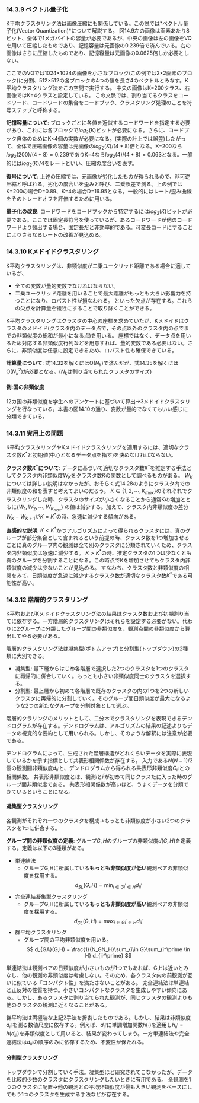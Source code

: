 ### 14.3.9 ベクトル量子化
K平均クラスタリング法は画像圧縮にも関係している。この説では*ベクトル量子化(Vector Quantization)*について解説する。
図14.9左の画像は画素あたり8ビット、全体で1メガバイトの容量が必要であるが、中央の画像は左の画像をVQを用いて圧縮したものであり、記憶容量は元画像の0.239倍で済んでいる。右の画像はさらに圧縮したものであり、記憶容量は元画像の0.0625倍しか必要としない。



ここでのVQでは1024×1024の画像を小さなブロック(この例では2×2画素のブロック)に分割、512×512の各ブロックの4つの値を長さ4のベクトルとみなす。K平均クラスタリング法をこの空間で実行する。
中央の画像はK=200クラス、右画像ではK=4クラスと設定している。
この文脈では、割り当てるクラスをコードワード、コードワードの集合をコードブック、クラスタリング処理のことを符号ステップと呼称する。

**記憶容量について**:
ブロックごとに各値を近似するコードワードを指定する必要があり、これには各ブロックで$log_2(K)$ビットが必要になる。さらに、コードブック自体のためにK×4個の実数が必要になる。(実際の計上では誤差)したがって、全体で圧縮画像の容量は元画像の$log_2(K)/(4*8)$倍となる。K=200なら$log_2(200)/(4*8)=0.239$でありK=4なら$log_2(4)/(4*8)=0.063$となる。一般的には$log_2(K)/4$をレートといい、圧縮の度合いを表す。

**復号について**:
上述の圧縮では、元画像が劣化したものが得られるので、非可逆圧縮と呼ばれる。劣化の度合いを歪みと呼び、二乗誤差で測る。上の例ではK=200の場合D=0.89、K=4の場合D=16.95となる。一般的にはレート/歪み曲線をそのトレードオフを評価するために用いる。

**量子化の改良**:
コードワードをコードブックから特定するには$log_2(K)$ビットが必要である。ここでは固定長符号を使っているが、あるコードワードが他のコードワードより頻出する場合、固定長だと非効率的である。可変長コードにすることによりさらなるレートの改善が見込める。

### 14.3.10 Kメドイドクラスタリング
K平均クラスタリングは、非類似度が二乗ユークリッド距離である場合に適しているが、
* 全ての変数が量的変数でなければならない。
* 二乗ユークリッド距離を用いることで最大距離がもっとも大きい影響力を持つことになり、ロバスト性が損なわれる。
といった欠点が存在する。これらの欠点を計算量を犠牲にすることで取り除くことができる。

K平均クラスタリングはクラスタの中心の座標を求めていたが、Kメドイドはクラスタのメドイド(クラスタ内のデータ点で，その点以外のクラスタ内の点でまでの非類似度の総和が最小になる点)を用いる。
座標ではなく、データ点を用いるため対応する非類似度行列などを用意すれば、量的変数である必要はない。さらに、非類似度は任意に設定できるため、ロバスト性も確保できている。

**計算量について**:
式14.32を解くには$\mathrm{O}(N_k)$で済んだが、式14.35を解くには$\mathrm{O}(N_k^2)$が必要となる。($N_k$は割り当てられたクラスタのサイズ)

#### 例:国の非類似度
12カ国の非類似度を学生へのアンケートに基づいて算出→3メドイドクラスタリングを行なっている。本書の図14.10の通り、変数が量的でなくてもいい感じに分類できている。

### 14.3.11 実用上の問題

K平均クラスタリングやKメドイドクラスタリングを適用するには、適切なクラスタ数$K^*$と初期値(中心となるデータ点を指す)を決めなければならない。

**クラスタ数$K^*$について**:
データに基づいて適切なクラスタ数$K^*$を推定する手法としてクラスタ内非類似度$W_K$をクラスタ数$K$の関数として調べるものがある。
$W_K$については詳しい説明はなかったが、おそらく式14.28のようにクラスタ内での非類似度の和を表すと考えてよいのだろう。
$K\in \{1,2,\cdots,K_{max}\}$のそれぞれでクラスタリングした時、クラスタのサイズが小さくなることから通常Kの増加とともに$\{W_1, W_2, \cdots, W_{K_{max}}\}$ の値は減少する。加えて、クラスタ内非類似度の差分$W_K - W_{K+1}$が$K=K^*$の時、急速に減少する傾向がある。

**直感的な説明**:
$K<K^*$かつアルゴリズムによって得られるクラスタには、真のグループが部分集合として含まれるという前提の時、クラスタ数を1つ増加させるごとに真のグループ内の観測は全て別のクラスタに分類されていくため、クラスタ内非類似度は急速に減少する。
$K>K^*$の時、推定クラスタの1つは少なくとも真のグループを分割することになる。この時点でKを増加させてもクラスタ内非類似度の減少は少ないことが見込める。
すなわち、クラスタ数と非類似度の相関をみて、日類似度が急速に減少するクラスタ数が適切なクラスタ数$K^*$である可能性が高い。



### 14.3.12 階層的クラスタリング

K平均およびKメドイドクラスタリング法の結果はクラスタ数および初期割り当てに依存する。一方階層的クラスタリングはそれらを設定する必要がない。代わりに2グループに分類したグループ間の非類似度を、観測点間の非類似度から算出してやる必要がある。

階層的クラスタリング法は凝集型(ボトムアップ)と分割型(トップダウン)の2種類に大別できる。
* 凝集型: 最下層からはじめ各階層で選択した2つのクラスタを1つのクラスタに再帰的に併合していく。もっとも小さい非類似度同士のクラスタを選択する。
* 分割型: 最上層から初めて各階層で既存のクラスタの内の1つを2つの新しいクラスタに再帰的に分割していく。そのグループ間日類似度が最大になるような2つの新たなグループを分割対象として選ぶ。

階層的クラリングのメリットとして、二分木でクラスタリングを表現できるデンドログラムが存在する。デンドログラムは、アルゴリズムの結果の記述よりもデータの視覚的な要約として用いられる。しかし、そのような解釈には注意が必要である。

デンドログラムによって、生成された階層構造がどれくらいデータを実際に表現しているかを示す指標として共表形相関係数が存在する。
入力である$N(N-1)/2$個の観測間非類似度$d_{ii^\prime}$と、デンドログラムから得られる共表形非類似度$C_{ii^\prime}$との相関係数。
共表形非類似度とは、観測$i$と$i^\prime$が初めて同じクラスたに入った時のグループ間非類似度である。
共表形相関係数が高いほど、うまくデータを分類できているということになる。

#### 凝集型クラスタリング
各観測がそれぞれ一つのクラスタを構成→もっとも非類似度が小さい2つのクラスタを1つに併合する。

**グループ間の非類似度の定義**:
グループ$G, H$のグループの非類似度$d(G,H)$を定義する。定義は以下の3種類がある。

* 単連結法
  * グループG,Hに所属している**もっとも非類似度が低い**観測ペアの非類似度を採用する。
$$
d_{SL}(G,H) = \min_{i\in G i^\prime \in H} d_{ii^\prime}
$$
* 完全連結凝集型クラスタリング
  * グループG,Hに所属している**もっとも非類似度が高い**観測ペアの非類似度を採用する。
$$
d_{CL}(G,H) = \max_{i\in G i^\prime \in H} d_{ii^\prime}
$$
* 群平均クラスタリング
  * グループ間の平均非類似度を用いる。
$$
d_{GA}(G,H) = \frac{1}{N_GN_H}\sum_{i\in G}\sum_{i^\prime \in H} d_{ii^\prime}
$$

単連結法は観測ペアの日類似度が小さいものが1つでもあれば、G,Hは近いとみなし、他の観測の非類似度は考慮しない。そのため、各クラスタ内の前観測が互いに似ている「コンパクト性」を満たさないことがある。
完全連結法は単連結と正反対の性質を持つ。小さいコンパクトなクラスタを生成しやすい傾向にある。しかし、あるクラスタに割り当てられた観測が、同じクラスタの観測よりも他のクラスタの観測に近くなることがある。

群平均法は両極端な上記2手法を折衷したものである。しかし、結果は非類似度$d_{ii^\prime}$を測る数値尺度に依存する。例えば、$d_{ii^\prime}$に単調増加関数$h(\cdot)$を適用し$h_{ii^\prime}=h(d_{ii^\prime})$を非類似度として用いると、結果が変わってしまう。一方単連結法や完全連結法は$d_{ii^\prime}$の順序のみに依存するため、不変性が保たれる。

#### 分割型クラスタリング
トップダウンで分割していく手法。凝集型ほど研究されてこなかったが、データを比較的少数のクラスタにクラスタリングしたいときに有用である。
全観測を1つのクラスタに配置→他の観測との平均非類似度が最も大きい観測をベースにしてもう1つのクラスタを生成する手法などが存在する。


